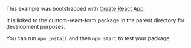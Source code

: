 This example was bootstrapped with [Create React App](https://github.com/facebook/create-react-app).

It is linked to the custom-react-form package in the parent directory for development purposes.

You can run `npm install` and then `npm start` to test your package.
